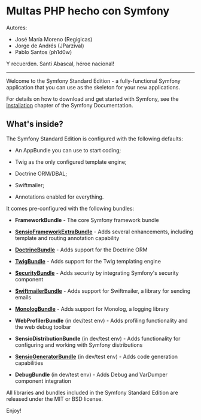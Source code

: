 # Multas PHP hecho con Symfony

Autores:

- José María Moreno (Regigicas)
- Jorge de Andrés (JParzival)
- Pablo Santos (ph1d0w)

Y recuerden. Santi Abascal, héroe nacional!


------------------------------------------------------------------------------


Welcome to the Symfony Standard Edition - a fully-functional Symfony
application that you can use as the skeleton for your new applications.

For details on how to download and get started with Symfony, see the
[Installation][1] chapter of the Symfony Documentation.

What's inside?
--------------

The Symfony Standard Edition is configured with the following defaults:

  * An AppBundle you can use to start coding;

  * Twig as the only configured template engine;

  * Doctrine ORM/DBAL;

  * Swiftmailer;

  * Annotations enabled for everything.

It comes pre-configured with the following bundles:

  * **FrameworkBundle** - The core Symfony framework bundle

  * [**SensioFrameworkExtraBundle**][6] - Adds several enhancements, including
    template and routing annotation capability

  * [**DoctrineBundle**][7] - Adds support for the Doctrine ORM

  * [**TwigBundle**][8] - Adds support for the Twig templating engine

  * [**SecurityBundle**][9] - Adds security by integrating Symfony's security
    component

  * [**SwiftmailerBundle**][10] - Adds support for Swiftmailer, a library for
    sending emails

  * [**MonologBundle**][11] - Adds support for Monolog, a logging library

  * **WebProfilerBundle** (in dev/test env) - Adds profiling functionality and
    the web debug toolbar

  * **SensioDistributionBundle** (in dev/test env) - Adds functionality for
    configuring and working with Symfony distributions

  * [**SensioGeneratorBundle**][13] (in dev/test env) - Adds code generation
    capabilities

  * **DebugBundle** (in dev/test env) - Adds Debug and VarDumper component
    integration

All libraries and bundles included in the Symfony Standard Edition are
released under the MIT or BSD license.

Enjoy!

[1]:  https://symfony.com/doc/2.8/setup.html
[6]:  https://symfony.com/doc/current/bundles/SensioFrameworkExtraBundle/index.html
[7]:  https://symfony.com/doc/2.8/doctrine.html
[8]:  https://symfony.com/doc/2.8/templating.html
[9]:  https://symfony.com/doc/2.8/security.html
[10]: https://symfony.com/doc/2.8/email.html
[11]: https://symfony.com/doc/2.8/logging.html
[12]: https://symfony.com/doc/2.8/assetic/asset_management.html
[13]: https://symfony.com/doc/current/bundles/SensioGeneratorBundle/index.html
